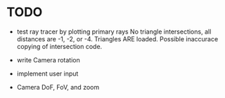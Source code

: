 # TODO
 - test ray tracer by plotting primary rays
	No triangle intersections, all distances are -1, -2, or -4. Triangles ARE loaded. Possible inaccurace copying of intersection code.
 - write Camera rotation

 - implement user input
 - Camera DoF, FoV, and zoom